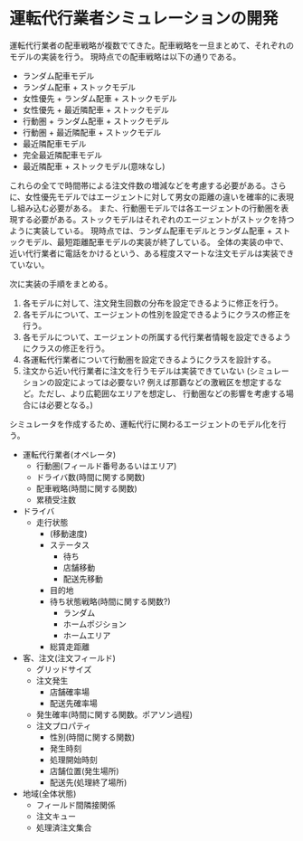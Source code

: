 # 運転代行業者シミュレーションの開発
運転代行業者の配車戦略が複数でてきた。配車戦略を一旦まとめて、それぞれのモデルの実装を行う。
現時点での配車戦略は以下の通りである。

+ ランダム配車モデル
+ ランダム配車 + ストックモデル
+ 女性優先 + ランダム配車 + ストックモデル
+ 女性優先 + 最近隣配車 + ストックモデル
+ 行動圏 + ランダム配車 + ストックモデル
+ 行動圏 + 最近隣配車 + ストックモデル
+ 最近隣配車モデル
+ 完全最近隣配車モデル
+ 最近隣配車 + ストックモデル(意味なし)

これらの全てで時間帯による注文件数の増減などを考慮する必要がある。さらに、女性優先モデルではエージェントに対して男女の距離の違いを確率的に表現し組み込む必要がある。
また、行動圏モデルでは各エージェントの行動圏を表現する必要がある。ストックモデルはそれぞれのエージェントがストックを持つように実装している。
現時点では、ランダム配車モデルとランダム配車 + ストックモデル、最短距離配車モデルの実装が終了している。
全体の実装の中で、近い代行業者に電話をかけるという、ある程度スマートな注文モデルは実装できていない。

次に実装の手順をまとめる。

1. 各モデルに対して、注文発生回数の分布を設定できるように修正を行う。
2. 各モデルについて、エージェントの性別を設定できるようにクラスの修正を行う。
3. 各モデルについて、エージェントの所属する代行業者情報を設定できるようにクラスの修正を行う。
4. 各運転代行業者について行動圏を設定できるようにクラスを設計する。
5. 注文から近い代行業者に注文を行うモデルは実装できていない
(シミュレーションの設定によっては必要ない? 例えば那覇などの激戦区を想定するなど。ただし、より広範囲なエリアを想定し、
行動圏などの影響を考慮する場合には必要となる。)

シミュレータを作成するため、運転代行に関わるエージェントのモデル化を行う。

+ 運転代行業者(オペレータ)
  + 行動圏(フィールド番号あるいはエリア)
  + ドライバ数(時間に関する関数)
  + 配車戦略(時間に関する関数)
  + 累積受注数
+ ドライバ
  + 走行状態
    + (移動速度)
    + ステータス
      + 待ち
      + 店舗移動
      + 配送先移動
    + 目的地
    + 待ち状態戦略(時間に関する関数?)
      + ランダム
      + ホームポジション
      + ホームエリア
    + 総賃走距離
+ 客、注文(注文フィールド)
  + グリッドサイズ
  + 注文発生
    + 店舗確率場
    + 配送先確率場
  + 発生確率(時間に関する関数。ポアソン過程)
  + 注文プロパティ
    + 性別(時間に関する関数)
    + 発生時刻
    + 処理開始時刻
    + 店舗位置(発生場所)
    + 配送先(処理終了場所)
+ 地域(全体状態)
  + フィールド間隣接関係
  + 注文キュー
  + 処理済注文集合
